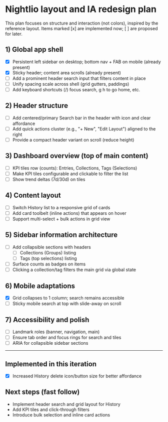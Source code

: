 # Nightlio layout and IA redesign plan

This plan focuses on structure and interaction (not colors), inspired by the reference layout. Items marked [x] are implemented now; [ ] are proposed for later.

## 1) Global app shell
- [x] Persistent left sidebar on desktop; bottom nav + FAB on mobile (already present)
- [x] Sticky header; content area scrolls (already present)
- [ ] Add a prominent header search input that filters content in place
- [ ] Unify spacing scale across shell (grid gutters, paddings)
- [ ] Add keyboard shortcuts (/) focus search, g h to go home, etc.

## 2) Header structure
- [ ] Add centered/primary Search bar in the header with icon and clear affordance
- [ ] Add quick actions cluster (e.g., "+ New", "Edit Layout") aligned to the right
- [ ] Provide a compact header variant on scroll (reduce height)

## 3) Dashboard overview (top of main content)
- [ ] KPI tiles row (counts): Entries, Collections, Tags (Selections)
- [ ] Make KPI tiles configurable and clickable to filter the list
- [ ] Show trend deltas (7d/30d) on tiles

## 4) Content layout
- [ ] Switch History list to a responsive grid of cards
- [ ] Add card toolbelt (inline actions) that appears on hover
- [ ] Support multi-select + bulk actions in grid view

## 5) Sidebar information architecture
- [ ] Add collapsible sections with headers
  - [ ] Collections (Groups) listing
  - [ ] Tags (top selections) listing
- [ ] Surface counts as badges on items
- [ ] Clicking a collection/tag filters the main grid via global state

## 6) Mobile adaptations
- [x] Grid collapses to 1 column; search remains accessible
- [ ] Sticky mobile search at top with slide-away on scroll

## 7) Accessibility and polish
- [ ] Landmark roles (banner, navigation, main)
- [ ] Ensure tab order and focus rings for search and tiles
- [ ] ARIA for collapsible sidebar sections

---

## Implemented in this iteration
- [x] Increased History delete icon/button size for better affordance

## Next steps (fast follow)
- Implement header search and grid layout for History
- Add KPI tiles and click-through filters
- Introduce bulk selection and inline card actions
